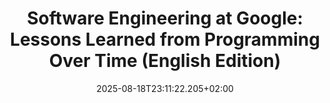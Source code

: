 ---
title: "Software Engineering at Google: Lessons Learned from Programming Over Time (English Edition)"
date: 2025-08-18T23:11:22.205+02:00
category: books
tags: []
excerpt: My highlights
---
